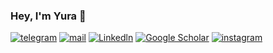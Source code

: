 ### Hey, I'm Yura 👋

[![telegram](https://img.shields.io/static/v1?style=flat-square&message=telegram&color=26A5E4&logo=Telegram&logoColor=FFFFFF&label=)](https://t.me/yzdxdydz)
[![mail](https://img.shields.io/badge/gmail-c14438?style=flat-square&message=gmail&logo=Gmail&logoColor=white)](mailto:yuri.zakharyan@gmail.com)
[![Linkedln](https://img.shields.io/badge/linkedin-0077B5?style=flat-square&logo=linkedin&logoColor=white)](https://www.linkedin.com/in/yurii-zakharian/)
[![Google Scholar](https://img.shields.io/badge/scholar-%23FFFFFF?style=flat-square&logo=google-scholar&logoColor=4285F4)](https://scholar.google.com/citations?user=silHCQHr_UoC)
[![instagram](https://img.shields.io/static/v1?style=flat-square&message=instagram&color=C13584&logo=instagram&logoColor=white&label=)](https://www.instagram.com/yzdxdydz/)

<!--
**yzdxdydz/yzdxdydz** is a ✨ _special_ ✨ repository because its `README.md` (this file) appears on your GitHub profile.

Here are some ideas to get you started:

- 🔭 I’m currently working on ...
- 🌱 I’m currently learning ...
- 👯 I’m looking to collaborate on ...
- 🤔 I’m looking for help with ...
- 💬 Ask me about ...
- 📫 How to reach me: ...
- 😄 Pronouns: ...
- ⚡ Fun fact: ...
-->
